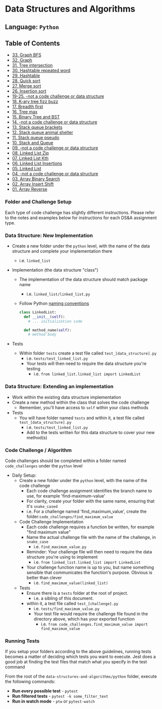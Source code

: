 # Data Structures and Algorithms

## Language: `Python`

## Table of Contents

- [33. Graph BFS](./docs/graph_breadth_first/README.md)
- [32. Graph](./docs/graph/README.md)
- [31. Tree intersection](./docs/tree_intersection/README.md)
- [30. Hashtable repeated word](./docs/hashtable_repeated_word/README.md)
- [29. Hashtable](./docs/hashtable/README.md)
- [28. Quick sort](../sorting/quick/README.md)
- [27. Merge sort](../sorting/merge/README.md)
- [26. Insertion sort](../sorting/insertion/README.md)
- [19-25. -not a code challenge or data structure]()
- [18. K-ary tree fizz buzz](./docs/tree_fizz_buzz/README.md)
- [17. Breadth first](./docs/tree_breadth_first/README.md)
- [16. Tree max](./docs/tree_max/README.md)
- [15. Binary Tree and BST](./docs/trees/README.md)
- [14. -not a code challenge or data structure]()
- [13. Stack queue brackets](./docs/stack_queue_brackets/README.md)
- [12. Stack queue animal shelter](./docs/stack_queue_animal_shelter/README.md)
- [11. Stack queue pseudo](./docs/stack_queue_pseudo/README.md)
- [10. Stack and Queue](./docs/stack_and_queue/README.md)
- [09. -not a code challenge or data structure]()
- [08. Linked List Zip](./docs/linked_list_zip/README.md)
- [07. Linked List Kth](./docs/linked_list_kth/README.md)
- [06. Linked List Insertions](./docs/linked_list_insertions/README.md)
- [05. Linked List](./docs/linked_list/README.md)
- [04. -not a code challenge or data structure]()
- [03. Array Binary Search](./docs/array-binary-search/README.md)
- [02. Array Insert Shift](./docs/array-insert-shift/README.md)
- [01. Array Reverse](./docs/array-reverse/README.md)

### Folder and Challenge Setup

Each type of code challenge has slightly different instructions. Please refer to the notes and examples below for instructions for each DS&A assignment type.

### Data Structure: New Implementation

- Create a new folder under the `python` level, with the name of the data structure and complete your implementation there
  - i.e. `linked_list`
- Implementation (the data structure "class")
  - The implementation of the data structure should match package name
    - i.e. `linked_list/linked_list.py`
  - Follow Python [naming conventions](https://www.python.org/dev/peps/pep-0008/#naming-conventions)

    ```python
    class LinkedList:
      def __init__(self):
        # ... initialization code

      def method_name(self):
        # method body
    ```

- Tests
  - Within folder `tests` create a test file called `test_[data_structure].py`
    - i.e. `tests/test_linked_list.py`
    - Your tests will then need to require the data structure you're testing
      - i.e. `from linked_list.linked_list import LinkedList`

### Data Structure: Extending an implementation

- Work within the existing data structure implementation
- Create a new method within the class that solves the code challenge
  - Remember, you'll have access to `self` within your class methods
- Tests
  - You will have folder named `tests` and within it, a test file called `test_[data_structure].py`
    - i.e. `tests/test_linked_list.py`
    - Add to the tests written for this data structure to cover your new method(s)

### Code Challenge / Algorithm

Code challenges should be completed within a folder named `code_challenges` under the `python` level

- Daily Setup:
  - Create a new folder under the `python` level, with the name of the code challenge
    - Each code challenge assignment identifies the branch name to use, for example 'find-maximum-value'
    - For clarity, create your folder with the same name, ensuring that it's `snake_cased`
    - i.e. For a challenge named 'find_maximum_value', create the folder:`code_challenges/find_maximum_value`
  - Code Challenge Implementation
    - Each code challenge requires a function be written, for example "find maximum value"
    - Name the actual challenge file with the name of the challenge, in `snake_case`
      - i.e. `find_maximum_value.py`
    - Reminder: Your challenge file will then need to require the data structure you're using to implement
      - i.e. `from linked_list.linked_list import LinkedList`
    - Your challenge function name is up to you, but name something sensible that communicates the function's purpose. Obvious is better than clever
      - i.e. `find_maximum_value(linked_list)`
  - Tests
    - Ensure there is a `tests` folder at the root of project.
      - i.e. a sibling of this document.
    - within it, a test file called `test_[challenge].py`
      - i.e. `tests/find_maximum_value.py`
      - Your test file would require the challenge file found in the directory above, which has your exported function
        - i.e. `from code_challenges.find_maximum_value import find_maximum_value`

### Running Tests

If you setup your folders according to the above guidelines, running tests becomes a matter of deciding which tests you want to execute.  Jest does a good job at finding the test files that match what you specify in the test command

From the root of the `data-structures-and-algorithms/python` folder, execute the following commands:

- **Run every possible test** - `pytest`
- **Run filtered tests** - `pytest -k some_filter_text`
- **Run in watch mode** - `ptw` or `pytest-watch`
